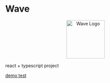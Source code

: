 # Wave

<p align="center">
    <img scr="https://i.imgur.com/zy16pyD.png" width="120" alt="Wave Logo"/>
</p>

react + typescript project

[demo test](https://wave-d0orhyeok.netlify.app/)
